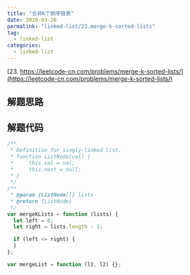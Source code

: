 ```yaml
---
title: "合并K个排序链表"
date: 2020-03-26
permalink: "linked-list/23.merge-k-sorted-lists"
tag:
  - linked-list
categories:
  - linked-list
---
```


[23. https://leetcode-cn.com/problems/merge-k-sorted-lists/](https://leetcode-cn.com/problems/merge-k-sorted-lists/)

## 解题思路

## 解题代码

```js
/**
 * Definition for singly-linked list.
 * function ListNode(val) {
 *     this.val = val;
 *     this.next = null;
 * }
 */
/**
 * @param {ListNode[]} lists
 * @return {ListNode}
 */
var mergeKLists = function (lists) {
  let left = 0;
  let right = lists.length - 1;

  if (left <= right) {
  }
};

var mergeList = function (l1, l2) {};
```
